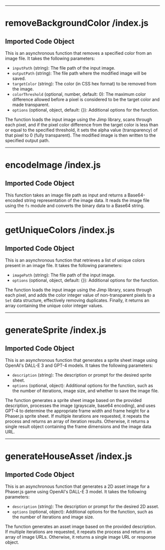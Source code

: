 
---
# removeBackgroundColor /index.js
## Imported Code Object
This is an asynchronous function that removes a specified color from an image file. It takes the following parameters:

- `inputPath` (string): The file path of the input image.
- `outputPath` (string): The file path where the modified image will be saved.
- `targetColor` (string): The color (in CSS hex format) to be removed from the image.
- `colorThreshold` (optional, number, default: 0): The maximum color difference allowed before a pixel is considered to be the target color and made transparent.
- `options` (optional, object, default: {}): Additional options for the function.

The function loads the input image using the Jimp library, scans through each pixel, and if the pixel color difference from the target color is less than or equal to the specified threshold, it sets the alpha value (transparency) of that pixel to 0 (fully transparent). The modified image is then written to the specified output path.

---
# encodeImage /index.js
## Imported Code Object
This function takes an image file path as input and returns a Base64-encoded string representation of the image data. It reads the image file using the `fs` module and converts the binary data to a Base64 string.

---
# getUniqueColors /index.js
## Imported Code Object
This is an asynchronous function that retrieves a list of unique colors present in an image file. It takes the following parameters:

- `imagePath` (string): The file path of the input image.
- `options` (optional, object, default: {}): Additional options for the function.

The function loads the input image using the Jimp library, scans through each pixel, and adds the color integer value of non-transparent pixels to a `Set` data structure, effectively removing duplicates. Finally, it returns an array containing the unique color integer values.

---
# generateSprite /index.js
## Imported Code Object
This is an asynchronous function that generates a sprite sheet image using OpenAI's DALL-E 3 and GPT-4 models. It takes the following parameters:

- `description` (string): The description or prompt for the desired sprite sheet.
- `options` (optional, object): Additional options for the function, such as the number of iterations, image size, and whether to save the image file.

The function generates a sprite sheet image based on the provided description, processes the image (grayscale, base64 encoding), and uses GPT-4 to determine the appropriate frame width and frame height for a Phaser.js sprite sheet. If multiple iterations are requested, it repeats the process and returns an array of iteration results. Otherwise, it returns a single result object containing the frame dimensions and the image data URL.

---
# generateHouseAsset /index.js
## Imported Code Object
This is an asynchronous function that generates a 2D asset image for a Phaser.js game using OpenAI's DALL-E 3 model. It takes the following parameters:

- `description` (string): The description or prompt for the desired 2D asset.
- `options` (optional, object): Additional options for the function, such as the number of iterations and image size.

The function generates an asset image based on the provided description. If multiple iterations are requested, it repeats the process and returns an array of image URLs. Otherwise, it returns a single image URL or response object.
